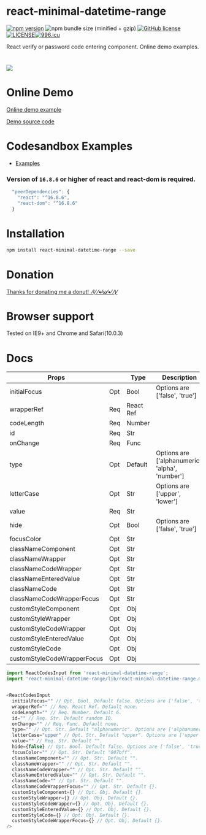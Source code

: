 # react-minimal-datetime-range
[![npm version](https://badge.fury.io/js/react-minimal-datetime-range.svg)](https://badge.fury.io/js/react-minimal-datetime-range) ![npm bundle size (minified + gzip)](https://img.shields.io/bundlephobia/minzip/react-minimal-datetime-range.svg) [![GitHub license](https://img.shields.io/badge/license-MIT-blue.svg)](https://raw.githubusercontent.com/edwardfhsiao/react-minimal-datetime-range/master/LICENSE)[![LICENSE](https://img.shields.io/badge/license-Anti%20996-blue.svg)](https://github.com/996icu/996.ICU/blob/master/LICENSE)[![996.icu](https://img.shields.io/badge/link-996.icu-red.svg)](https://996.icu)

React verify or password code entering component. Online demo examples.
# <img src="https://raw.githubusercontent.com/edwardfhsiao/react-minimal-datetime-range/master/react-minimal-datetime-range.gif" />
# Online Demo
<a href="https://edwardfhsiao.github.io/react-minimal-datetime-range/">Online demo example</a>

<a href="https://github.com/edwardfhsiao/react-minimal-datetime-range/blob/gh-pages/example/index.js">Demo source code</a>

# Codesandbox Examples
* <a href="https://codesandbox.io/s/index-6hnbf">Examples</a>

### Version of ```16.8.6``` or higher of react and react-dom is required.
```js
  "peerDependencies": {
    "react": "^16.8.6",
    "react-dom": "^16.8.6"
  }
```

# Installation
```sh
npm install react-minimal-datetime-range --save
```
# Donation
<a href="https://www.paypal.me/XIAOMENGXIAO/0.99" target="_blank" alt="PayPal Donate">Thanks for donating me a donut!&nbsp;&nbsp;⁄(⁄ ⁄•⁄ω⁄•⁄ ⁄)⁄</a>

# Browser support
Tested on IE9+ and Chrome and Safari(10.0.3)

# Docs

|Props                        |       |Type         |Description                                    |Default          |
|---                          |---    |---          |---                                            |  ---            |
|initialFocus                 |  Opt  |  Bool       |Options are ['false', 'true']                  |  false          |
|wrapperRef                   |  Req  |  React Ref  |                                               |  none           |
|codeLength                   |  Req  |  Number     |                                               |  6              |
|id                           |  Req  |  Str        |                                               |  random ID      |
|onChange                     |  Req  |  Func       |                                               |  none           |
|type                         |  Opt  |  Default    |Options are ['alphanumeric', 'alpha', 'number']|  "alphanumeric" |
|letterCase                   |  Opt  |  Str        |Options are ['upper', 'lower']                 |  "upper"        |
|value                        |  Req  |  Str        |                                               |  ""             |
|hide                         |  Opt  |  Bool       |Options are ['false', 'true']                  |  false          |
|focusColor                   |  Opt  |  Str        |                                               |  "007bff"       |
|classNameComponent           |  Opt  |  Str        |                                               |  ""             |
|classNameWrapper             |  Opt  |  Str        |                                               |  ""             |
|classNameCodeWrapper         |  Opt  |  Str        |                                               |  ""             |
|classNameEnteredValue        |  Opt  |  Str        |                                               |  ""             |
|classNameCode                |  Opt  |  Str        |                                               |  ""             |
|classNameCodeWrapperFocus    |  Opt  |  Str        |                                               |  {}             |
|customStyleComponent         |  Opt  |  Obj        |                                               |  {}             |
|customStyleWrapper           |  Opt  |  Obj        |                                               |  {}             |
|customStyleCodeWrapper       |  Opt  |  Obj        |                                               |  {}             |
|customStyleEnteredValue      |  Opt  |  Obj        |                                               |  {}             |
|customStyleCode              |  Opt  |  Obj        |                                               |  {}             |
|customStyleCodeWrapperFocus  |  Opt  |  Obj        |                                               |  {}             |



```js
import ReactCodesInput from 'react-minimal-datetime-range';
import 'react-minimal-datetime-range/lib/react-minimal-datetime-range.min.css';


<ReactCodesInput
  initialFocus="" // Opt. Bool. Default false. Options are ['false', 'true'].
  wrapperRef="" // Req. React Ref. Default none.
  codeLength="" // Req. Number. Default 6.
  id="" // Req. Str. Default random ID.
  onChange="" // Req. Func. Default none.
  type="" // Opt. Str. Default "alphanumeric". Options are ['alphanumeric', 'alpha', 'number'].
  letterCase="upper" // Opt. Str. Default "upper". Options are ['upper', 'lower'].
  value="" // Req. Str. Default "".
  hide={false} // Opt. Bool. Default false. Options are ['false', 'true'].
  focusColor="" // Opt. Str. Default "007bff".
  classNameComponent="" // Opt. Str. Default "".
  classNameWrapper="" // Opt. Str. Default "".
  classNameCodeWrapper="" // Opt. Str. Default "".
  classNameEnteredValue="" // Opt. Str. Default "".
  classNameCode="" // Opt. Str. Default "".
  classNameCodeWrapperFocus="" // Opt. Str. Default {}.
  customStyleComponent={} // Opt. Obj. Default {}.
  customStyleWrapper={} // Opt. Obj. Default {}.
  customStyleCodeWrapper={} // Opt. Obj. Default {}.
  customStyleEnteredValue={} // Opt. Obj. Default {}.
  customStyleCode={} // Opt. Obj. Default {}.
  customStyleCodeWrapperFocus={} // Opt. Obj. Default {}.
/>
```

